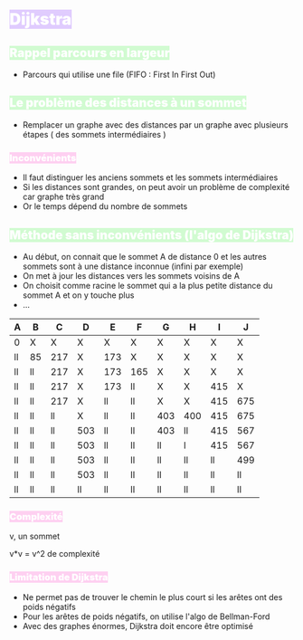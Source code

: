# <mark style="font-weight:bolder; color:white; background: #D2B3FFA6;">Dijkstra</mark>

## <mark style="font-weight:bolder; color:white; background: #BBFABBA6;">Rappel parcours en largeur</mark>

- Parcours qui utilise une file (FIFO : First In First Out)

## <mark style="font-weight:bolder; color:white; background: #BBFABBA6;">Le problème des distances à un sommet</mark>

- Remplacer un graphe avec des distances par un graphe avec plusieurs étapes ( des sommets intermédiaires )

### <mark style="font-weight:bolder; color:white; background: #FFB8EBA6;">Inconvénients</mark>

- Il faut distinguer les anciens sommets et les sommets intermédiaires
- Si les distances sont grandes, on peut avoir un problème de complexité car graphe très grand
- Or le temps dépend du nombre de sommets

## <mark style="font-weight:bolder; color:white; background: #BBFABBA6;">Méthode sans inconvénients (l'algo de Dijkstra)</mark>

- Au début, on connait que le sommet A de distance 0 et les autres sommets sont à une distance inconnue (infini par exemple)
- On met à jour les distances vers les sommets voisins de A
- On choisit comme racine le sommet qui a la plus petite distance du sommet A et on y touche plus
- ...


| A   | B   | C   | D   | E   | F   | G   | H   | I   | J   |
| --- | --- | --- | --- | --- | --- | --- | --- | --- | --- |
| 0   | X   | X   | X   | X   | X   | X   | X   | X   | X   |
| ll  | 85  | 217 | X   | 173 | X   | X   | X   | X   | X   |
| ll  | ll  | 217 | X   | 173 | 165 | X   | X   | X   | X   |
| ll  | ll  | 217 | X   | 173 | ll  | X   | X   | 415 | X   |
| ll  | ll  | 217 | X   | ll  | ll  | X   | X   | 415 | 675 |
| ll  | ll  | ll  | X   | ll  | ll  | 403 | 400 | 415 | 675 |
| ll  | ll  | ll  | 503 | ll  | ll  | 403 | ll  | 415 | 567 |
| ll  | ll  | ll  | 503 | ll  | ll  | ll  | l   | 415 | 567 |
| ll  | ll  | ll  | 503 | ll  | ll  | ll  | ll  | ll  | 499 |
| ll  | ll  | ll  | 503 | ll  | ll  | ll  | ll  | ll  | ll  |
| ll  | ll  | ll  | ll  | ll  | ll  | ll  | ll  | ll  | ll  |

### <mark style="font-weight:bolder; color:white; background: #FFB8EBA6;">Complexité</mark>
v, un sommet

v\*v = v^2 de complexité


### <mark style="font-weight:bolder; color:white; background: #FFB8EBA6;">Limitation de Dijkstra</mark>

- Ne permet pas de trouver le chemin le plus court si les arêtes ont des poids négatifs
- Pour les arêtes de poids négatifs, on utilise l'algo de Bellman-Ford 
- Avec des graphes énormes, Dijkstra doit encore être optimisé